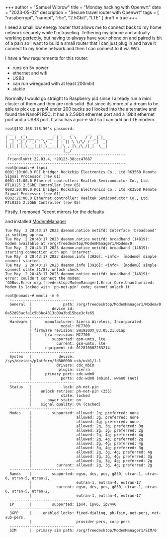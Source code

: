 +++
author = "Samuel Wibrow"
title = "Monday hacking with Openwrt"
date = "2023-05-02"
description = "Secure travel router with Openwrt"
tags = [
    "raspberrypi",
    "nanopi",
    "r5c",
    "2.5Gbit",
    "LTE"
]
draft = true
+++

I need a small low energy router that allows me to connect back to my home network securely while I'm traveling. Tethering my iphone and actually working perfectly, but having to always have your phone on and paired is bit of a pain so I want to build a small router that I can just plug in and have it connect to my home network and then I can connect to it via Wifi.

I have a few requirements for this router:

- runs on 5v power
- ethernet and wifi
- USB3
- can run wireguard with at least 200mbit
- stable

Normally I would go straight to Raspberry pi4 since I already run a mini cluster of them and they are rock solid. But since its more of a dream to be able to pick up a rpi4 under 200 bucks so I looked into the alternative and found the NanoPi R5C. It has a 2.5Gbit ethernet port and a 1Gbit ethernet port and a USB3 port. It also has a pci-e slot so I can add an LTE modem.


```shell
root@192.168.178.56's password:
 ___    _             _ _    __      __   _
| __| _(_)___ _ _  __| | |_  \ \    / / _| |_
| _| '_| / -_) ' \/ _` | | || \ \/\/ / '_|  _|
|_||_| |_\___|_||_\__,_|_|\_, |\_/\_/|_|  \__|
                          |__/
 -----------------------------------------------------
 FriendlyWrt 22.03.4, r20123-38ccc47687
 -----------------------------------------------------
root@nomad:~# lspci
0001:10:00.0 PCI bridge: Rockchip Electronics Co., Ltd RK3568 Remote Signal Processor (rev 01)
0001:11:00.0 Ethernet controller: Realtek Semiconductor Co., Ltd. RTL8125 2.5GbE Controller (rev 05)
0002:20:00.0 PCI bridge: Rockchip Electronics Co., Ltd RK3568 Remote Signal Processor (rev 01)
0002:21:00.0 Ethernet controller: Realtek Semiconductor Co., Ltd. RTL8125 2.5GbE Controller (rev 05)
```


Firstly, I removed Tecent mirrors for the defaults

and installed [ModemManager](https://openwrt.org/docs/guide-user/network/wan/wwan/modemmanager)


```shell
Tue May  2 20:43:17 2023 daemon.notice netifd: Interface 'broadband' is setting up now
Tue May  2 20:43:17 2023 daemon.notice netifd: broadband (14819): modem available at /org/freedesktop/ModemManager1/Modem/0
Tue May  2 20:43:17 2023 daemon.notice netifd: broadband (14819): starting connection with apn 'internet'...
Tue May  2 20:43:17 2023 daemon.info [3926]: <info>  [modem0] simple connect started...
Tue May  2 20:43:17 2023 daemon.info [3926]: <info>  [modem0] simple connect state (1/8): unlock check
Tue May  2 20:43:17 2023 daemon.notice netifd: broadband (14819): error: couldn't connect the modem: 'GDBus.Error:org.freedesktop.ModemManager1.Error.Core.Unauthorized: Modem is locked with 'ph-net-pin' code; cannot unlock it'
```

```
root@nomad:~# mmcli -m 0
  -----------------------------
  General  |              path: /org/freedesktop/ModemManager1/Modem/0
           |         device id: 0a52d93acfa1c5b3bc4813c09a3bd15bee3cfe65
  -----------------------------
  Hardware |      manufacturer: Sierra Wireless, Incorporated
           |             model: MC7700
           | firmware revision: SWI9200X_03.05.21.01ap
           |      h/w revision: MC7700
           |         supported: gsm-umts, lte
           |           current: gsm-umts, lte
           |      equipment id: 012810002283214
  -----------------------------
  System   |            device: /sys/devices/platform/fd800000.usb/usb1/1-1
           |           drivers: cdc_mbim
           |            plugin: sierra
           |      primary port: cdc-wdm0
           |             ports: cdc-wdm0 (mbim), wwan0 (net)
  -----------------------------
  Status   |              lock: ph-net-pin
           |    unlock retries: ph-net-pin (255)
           |             state: locked
           |       power state: on
           |    signal quality: 0% (cached)
  -----------------------------
  Modes    |         supported: allowed: 2g; preferred: none
           |                    allowed: 3g; preferred: none
           |                    allowed: 4g; preferred: none
           |                    allowed: 2g, 3g; preferred: 3g
           |                    allowed: 2g, 3g; preferred: 2g
           |                    allowed: 2g, 4g; preferred: 4g
           |                    allowed: 2g, 4g; preferred: 2g
           |                    allowed: 3g, 4g; preferred: 4g
           |                    allowed: 3g, 4g; preferred: 3g
           |                    allowed: 2g, 3g, 4g; preferred: 4g
           |                    allowed: 2g, 3g, 4g; preferred: 3g
           |                    allowed: 2g, 3g, 4g; preferred: 2g
           |           current: allowed: 2g, 3g, 4g; preferred: 2g
  -----------------------------
  Bands    |         supported: egsm, dcs, pcs, g850, utran-1, utran-6, utran-5, utran-2,
           |                    eutran-1, eutran-4, eutran-17
           |           current: egsm, dcs, pcs, g850, utran-1, utran-6, utran-5, utran-2,
           |                    eutran-1, eutran-4, eutran-17
  -----------------------------
  IP       |         supported: ipv4, ipv6, ipv4v6
  -----------------------------
  3GPP     |     enabled locks: fixed-dialing, ph-fsim, net-pers, net-sub-pers,
           |                    provider-pers, corp-pers
  -----------------------------
  SIM      |  primary sim path: /org/freedesktop/ModemManager1/SIM/0
  ```